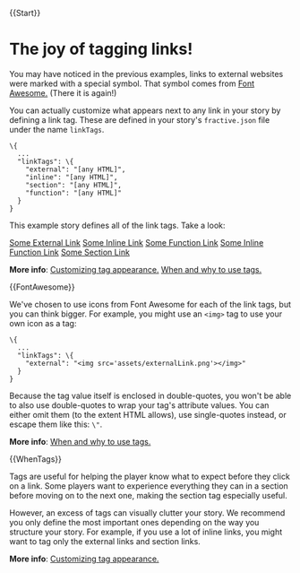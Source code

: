 {{Start}}

# The joy of tagging links!

You may have noticed in the previous examples, links to external websites were marked with a special symbol. That symbol comes from [Font Awesome.](http://fontawesome.io/) (There it is again!)

You can actually customize what appears next to any link in your story by defining a link tag. These are defined in your story's `fractive.json` file under the name `linkTags`.

```
\{
  ...
  "linkTags": \{
    "external": "[any HTML]",
    "inline": "[any HTML]",
    "section": "[any HTML]",
    "function": "[any HTML]"
  }
}
```

This example story defines all of the link tags. Take a look:

[Some External Link](http://balladofthespacebard.com/)
[Some Inline Link]({$InlineExpansionVariable:inline})
[Some Function Link]({#FunctionLink})
[Some Inline Function Link]({#InlineExpansionFunction:inline})
[Some Section Link]({@Start})

**More info**:
[Customizing tag appearance.]({@FontAwesome})
[When and why to use tags.]({@WhenTags})

{{FontAwesome}}

We've chosen to use icons from Font Awesome for each of the link tags, but you can think bigger. For example, you might use an `<img>` tag to use your own icon as a tag:

```
\{
  ...
  "linkTags": \{
    "external": "<img src='assets/externalLink.png'></img>"
  }
}
```

Because the tag value itself is enclosed in double-quotes, you won't be able to also use double-quotes to wrap your tag's attribute values. You can either omit them (to the extent HTML allows), use single-quotes instead, or escape them like this: `\"`.

**More info**:
[When and why to use tags.]({@WhenTags})

{{WhenTags}}

Tags are useful for helping the player know what to expect before they click on a link. Some players want to experience everything they can in a section before moving on to the next one, making the section tag especially useful.

However, an excess of tags can visually clutter your story. We recommend you only define the most important ones depending on the way you structure your story. For example, if you use a lot of inline links, you might want to tag only the external links and section links.

**More info**:
[Customizing tag appearance.]({@FontAwesome})
